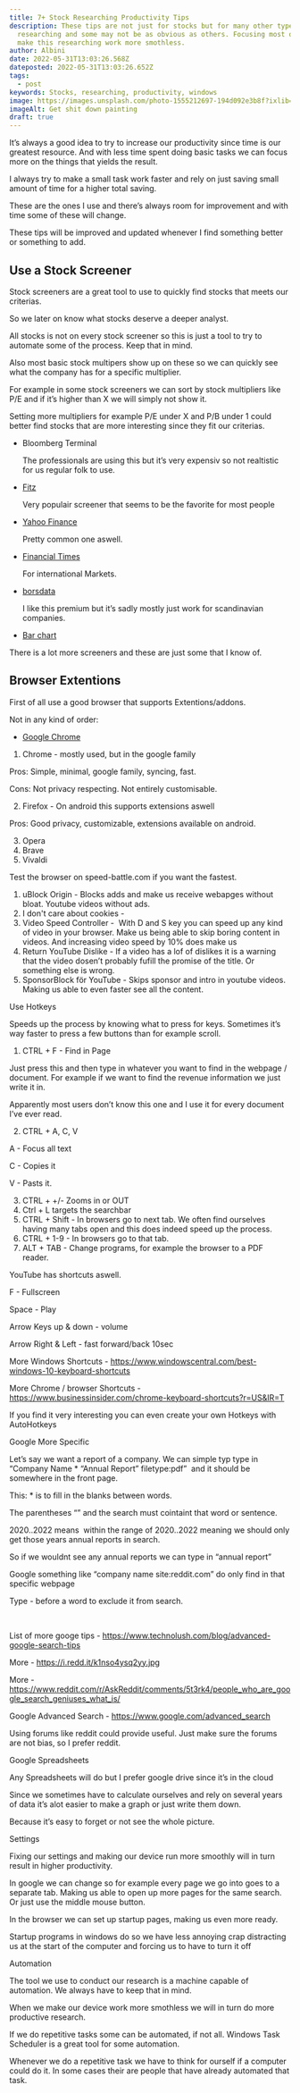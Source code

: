 ```yaml
---
title: 7+ Stock Researching Productivity Tips
description: These tips are not just for stocks but for many other types of
  researching and some may not be as obvious as others. Focusing most on how to
  make this researching work more smothless.
author: Albini
date: 2022-05-31T13:03:26.568Z
dateposted: 2022-05-31T13:03:26.652Z
tags:
  - post
keywords: Stocks, researching, productivity, windows
image: https://images.unsplash.com/photo-1555212697-194d092e3b8f?ixlib=rb-1.2.1&ixid=MnwxMjA3fDB8MHxwaG90by1wYWdlfHx8fGVufDB8fHx8&auto=format&fit=crop&w=387&q=80
imageAlt: Get shit down painting
draft: true
---
```

It’s always a good idea to try to increase our productivity since time is our greatest resource. And with less time spent doing basic tasks we can focus more on the things that yields the result.



I always try to make a small task work faster and rely on just saving small amount of time for a higher total saving.



These are the ones I use and there’s always room for improvement and with time some of these will change.



These tips will be improved and updated whenever I find something better or something to add.

<h2 id="screener">Use a Stock Screener</h2>

Stock screeners are a great tool to use to quickly find stocks that meets our criterias.

So we later on know what stocks deserve a deeper analyst.

All stocks is not on every stock screener so this is just a tool to try to automate some of the process. Keep that in mind.

Also most basic stock multipers show up on these so we can quickly see what the company has for a specific multiplier.

For example in some stock screeners we can sort by stock multipliers like P/E and if it’s higher than X we will simply not show it.

Setting more multipliers for example P/E under X and P/B under 1 could better find stocks that are more interesting since they fit our criterias.

<ul class="numbers">

<li>

Bloomberg Terminal

The professionals are using this but it’s very expensiv so not realtistic for us regular folk to use.

</li>

<li>

<a target="_blank" href="https://finviz.com/screener.ashx">Fitz</a>

Very populair screener that seems to be the favorite for most people

</li>

<li>

<a target="_blank" href="https://finance.yahoo.com/screener/">Yahoo Finance</a>

Pretty common one aswell.

</li>

<li>

<a target="_blank" href="https://markets.ft.com/">Financial Times</a>

For international Markets.

</li>

<li>

<a target="_blank" href="https://borsdata.se/en">borsdata</a>

I like this premium but it’s sadly mostly just work for scandinavian companies.

</li>

<li>

<a target="_blank" href="https://www.barchart.com/stocks/stocks-screener">Bar chart</a>

</li>

</ul>

There is a lot more screeners and these are just some that I know of.

<h2 id="extentions">Browser Extentions</h2>

First of all use a good browser that supports Extentions/addons.

Not in any kind of order:

<ul>

<li>

<a target="_blank" href="https://www.google.com/intl/en/chrome/">Google Chrome</a>

</li>

</ul>

1. Chrome - mostly used, but in the google family 

Pros: Simple, minimal, google family, syncing, fast.

Cons: Not privacy respecting. Not entirely customisable.

2. Firefox - On android this supports extensions aswell

Pros: Good privacy, customizable, extensions available on android.

3. Opera
4. Brave
5. Vivaldi



Test the browser on speed-battle.com if you want the fastest.



1. uBlock Origin - Blocks adds and make us receive webapges without bloat. Youtube videos without ads.
2. I don't care about cookies -
3. Video Speed Controller -  With D and S key you can speed up any kind of video in your browser. Make us being able to skip boring content in videos. And increasing video speed by 10% does make us
4. Return YouTube Dislike - If a video has a lof of dislikes it is a warning that the video dosen’t probably fufill the promise of the title. Or something else is wrong.
5. SponsorBlock för YouTube - Skips sponsor and intro in youtube videos. Making us able to even faster see all the content.



Use Hotkeys



Speeds up the process by knowing what to press for keys. Sometimes it’s way faster to press a few buttons than for example scroll.



1. CTRL + F - Find in Page

Just press this and then type in whatever you want to find in the webpage / document. For example if we want to find the revenue information we just write it in.



Apparently most users don’t know this one and I use it for every document I’ve ever read.

2. CTRL + A, C, V

A - Focus all text

C - Copies it

V - Pasts it.

3. CTRL + +/- Zooms in or OUT
4. Ctrl + L targets the searchbar
5. CTRL + Shift - In browsers go to next tab. We often find ourselves having many tabs open and this does indeed speed up the process.
6. CTRL + 1-9 - In browsers go to that tab.
7. ALT + TAB - Change programs, for example the browser to a PDF reader.



YouTube has shortcuts aswell.

F - Fullscreen

Space - Play

Arrow Keys up & down - volume

Arrow Right & Left - fast forward/back 10sec



More Windows Shortcuts - <https://www.windowscentral.com/best-windows-10-keyboard-shortcuts>



More Chrome / browser Shortcuts - https://www.businessinsider.com/chrome-keyboard-shortcuts?r=US&IR=T



If you find it very interesting you can even create your own Hotkeys with AutoHotkeys



Google More Specific



Let’s say we want a report of a company. We can simple typ type in “Company Name * “Annual Report” filetype:pdf”  and it should be somewhere in the front page.



This: * is to fill in the blanks between words.



The parentheses “” and the search must cointaint that word or sentence.



2020..2022 means  within the range of 2020..2022 meaning we should only get those years annual reports in search.



So if we wouldnt see any annual reports we can type in “annual report”



Google something like “company name site:reddit.com” do only find in that specific webpage



Type - before a word to exclude it from search.



 

List of more googe tips - <https://www.technolush.com/blog/advanced-google-search-tips>



More - <https://i.redd.it/k1nso4ysq2yy.jpg>



More - <https://www.reddit.com/r/AskReddit/comments/5t3rk4/people_who_are_google_search_geniuses_what_is/>



Google Advanced Search - https://www.google.com/advanced_search



Using forums like reddit could provide useful. Just make sure the forums are not bias, so I prefer reddit.



Google Spreadsheets



Any Spreadsheets will do but I prefer google drive since it’s in the cloud



Since we sometimes have to calculate ourselves and rely on several years of data it’s alot easier to make a graph or just write them down.



Because it’s easy to forget or not see the whole picture.



Settings



Fixing our settings and making our device run more smoothly will in turn result in higher productivity.



In google we can change so for example every page we go into goes to a separate tab. Making us able to open up more pages for the same search. Or just use the middle mouse button.



In the browser we can set up startup pages, making us even more ready.



Startup programs in windows do so we have less annoying crap distracting us at the start of the computer and forcing us to have to turn it off



Automation



The tool we use to conduct our research is a machine capable of automation. We always have to keep that in mind.



When we make our device work more smothless we will in turn do more productive research.



If we do repetitive tasks some can be automated, if not all. Windows Task Scheduler is a great tool for some automation.



Whenever we do a repetitive task we have to think for ourself if a computer could do it. In some cases their are people that have already automated that task.
